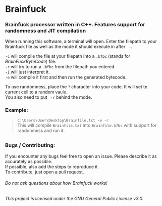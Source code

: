 # **Brainfuck**  
### Brainfuck processor written in C++. Features support for randomness and JIT compilation  

When running this software, a terminal will open. Enter the filepath to your Brainfuck file as well as the mode it should execute in after ` -`.  
  
`-c` will compile the file at your filepath into a `.bfbc` (stands for *BrainFuckByteCode*) file.  
`-r` will try to run a `.bfbc` from the filepath you entered.  
`-i` will just interpret it.  
`-e` will compile it first and then run the generated bytecode.  

To use randomness, place the `?` character into your code. It will set te current cell to a random vaule.  
You also need to put ` -r` behind the mode.  
### Example:  
> `C:\Users\User\Desktop\Brainfile.txt -e -r`  
> This will compile `Brainfile.txt` into `Brainfile.bfbc` with support for randomness and run it.
##  
### Bugs / Contributing:
If you encounter any bugs feel free to open an issue. Please describe it as accurately as possible.  
If possible, also add the steps to reproduce it.  
To contribute, just open a pull request.  
###### *Do not ask questions about how Brainfuck works!*  
##  
###### This project is licensed under the GNU General Public License v3.0.
